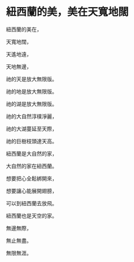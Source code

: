 # 紐西蘭的美，美在天寬地闊

紐西蘭的美在，

天寬地闊，

天遙地遠，

天地無邊，


祂的天是放大無限版。

祂的地是放大無限版。

祂的湖是放大無限版。

祂的大自然淳樸淨麗，

祂的大湖蔓延至天際，

祂的巨樹枝頭達天高。

紐西蘭是大自然的家，

大自然的家在紐西蘭。

想要把心全鬆綁開來，

想要讓心能展開翅膀，

可以到紐西蘭去放飛。

紐西蘭也是天空的家。

無邊無際，

無止無盡。

無限無涯。

